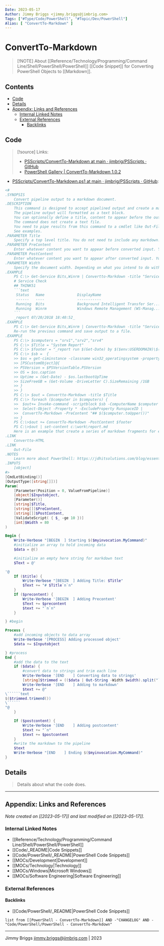 ```yaml
---
Date: 2023-05-17
Author: Jimmy Briggs <jimmy.briggs@jimbrig.com>
Tags: ["#Type/Code/PowerShell", "#Topic/Dev/PowerShell"]
Alias: [ "ConvertTo-Markdown" ]
---
```


# ConvertTo-Markdown

> [!NOTE] About
> [[Reference/Technology/Programming/Command Line/Shell/PowerShell/PowerShell]] [[Code Snippet]] for Converting PowerShell Objects to [[Markdown]].

## Contents

- [Code](#code)
- [Details](#details)
- [Appendix: Links and References](#appendix-links-and-references)
	- [Internal Linked Notes](#internal-linked-notes)
	- [External References](#external-references)
		- [Backlinks](#backlinks)


## Code

> [!source] Links:
> - [PSScripts/ConvertTo-Markdown at main · jimbrig/PSScripts · GitHub](https://github.com/jimbrig/PSScripts/tree/main/ConvertTo-Markdown)
> - [PowerShell Gallery | ConvertTo-Markdown 1.0.2](https://www.powershellgallery.com/packages/ConvertTo-Markdown/1.0.2)

- [PSScripts/ConvertTo-Markdown.ps1 at main · jimbrig/PSScripts · GitHub](https://github.com/jimbrig/PSScripts/blob/main/ConvertTo-Markdown/ConvertTo-Markdown.ps1):

```powershell
<#
.SYNOPSIS
    Convert pipeline output to a markdown document.
.DESCRIPTION
    This command is designed to accept pipelined output and create a markdown document. 
    The pipeline output will formatted as a text block. 
    You can optionally define a title, content to appear before the output and content to appear after the output.
    The command does not create a text file. 
    You need to pipe results from this command to a cmdlet like Out-File or Set-Content. 
    See examples.
.PARAMETER Title
    Specify a top level title. You do not need to include any markdown.
.PARAMETER PreContent
    Enter whatever content you want to appear before converted input. You can use whatever markdown you wish.
.PARAMETER PostContent
    Enter whatever content you want to appear after converted input. You can use whatever markdown you wish.
.PARAMETER Width
    Specify the document width. Depending on what you intend to do with the markdown from this command you may want to adjust this value.
.EXAMPLE
    PS C:\> Get-Service Bits,Winrm | Convertto-Markdown -title "Service Check" -precontent "## $($env:computername)" -postcontent "_report $(Get-Date)_" 
    # Service Check
    ## THINK51
    ```text
     Status   Name               DisplayName
     ------   ----               -----------
     Running  Bits               Background Intelligent Transfer Ser...
     Running  Winrm              Windows Remote Management (WS-Manag...
    ```
    _report 07/20/2018 18:40:52_
.EXAMPLE
    PS C:\> Get-Service Bits,Winrm | Convertto-Markdown -title "Service Check" -precontent "## $($env:computername)" -postcontent "_report $(Get-Date)_" | Out-File c:\work\svc.md
    Re-run the previous command and save output to a file.
.EXAMPLE
    PS C:\> $computers = "srv1","srv2","srv4"
    PS C:\> $Title = "System Report"
    PS C:\> $footer = "_report run $(Get-Date) by $($env:USERDOMAIN)\$($env:USERNAME)_"
    PS C:\> $sb =  {
    >> $os = get-ciminstance -classname win32_operatingsystem -property caption,lastbootUptime
    >> [PSCustomObject]@{
    >> PSVersion = $PSVersionTable.PSVersion
    >> OS = $os.caption
    >> Uptime = (Get-Date) - $os.lastbootUpTime
    >> SizeFreeGB = (Get-Volume -DriveLetter C).SizeRemaining /1GB
    >> }
    >> }
    PS C:\> $out = Convertto-Markdown -title $Title
    PS C:\> foreach ($computer in $computers) {
    >>  $out+= Invoke-command -scriptblock $sb -ComputerName $computer -HideComputerName |
    >>  Select-Object -Property * -ExcludeProperty RunspaceID |
    >>  ConvertTo-Markdown -PreContent "## $($computer.toUpper())"
    >> }
    PS C:\>$out += ConvertTo-Markdown -PostContent $footer
    PS C:\>$out | set-content c:\work\report.md
    Here is an example that create a series of markdown fragments for each computer and at the end creates a markdown document.
.LINK
    Convertto-HTML
.LINK
    Out-File
.NOTES
    Learn more about PowerShell: https://jdhitsolutions.com/blog/essential-powershell-resources/
.INPUTS
    [object]
#>
[CmdLetBinding()]
[OutputType([string[]])]
Param(
    [Parameter(Position = 0, ValueFromPipeline)]
    [object]$Inputobject,
    [Parameter()]
    [string]$Title,
    [string[]]$PreContent,
    [string[]]$PostContent,
    [ValidateScript( { $_ -ge 10 })]
    [int]$Width = 80
)

Begin {
    Write-Verbose "[BEGIN  ] Starting $($myinvocation.MyCommand)"
    #initialize an array to hold incoming data
    $data = @()

    #initialize an empty here string for markdown text
    $Text = @'

'@
    If ($title) {
        Write-Verbose "[BEGIN  ] Adding Title: $Title"
        $Text += "# $Title`n`n"
    }
    If ($precontent) {
        Write-Verbose '[BEGIN  ] Adding Precontent'
        $Text += $precontent
        $text += "`n`n"
    }

} #begin

Process {
    #add incoming objects to data array
    Write-Verbose '[PROCESS] Adding processed object'
    $data += $Inputobject

} #process
End {
    #add the data to the text
    if ($data) {
        #convert data to strings and trim each line
        Write-Verbose '[END    ] Converting data to strings'
        [string]$trimmed = (($data | Out-String -Width $width).split("`n")).ForEach( { "$($_.trimend())`n" })
        Write-Verbose '[END    ] Adding to markdown'
        $text += @"
\``````text
$($trimmed.trimend())
\``````
"@
    }

    If ($postcontent) {
        Write-Verbose '[END    ] Adding postcontent'
        $text += "`n"
        $text += $postcontent
    }
    #write the markdown to the pipeline
    $text
    Write-Verbose "[END    ] Ending $($myinvocation.MyCommand)"
}
```

## Details

> Details about what the code does.


***

## Appendix: Links and References

*Note created on [[2023-05-17]] and last modified on [[2023-05-17]].*

### Internal Linked Notes

- [[Reference/Technology/Programming/Command Line/Shell/PowerShell/PowerShell]]
- [[Code/_README|Code Snippets]]
- [[Code/PowerShell/_README|PowerShell Code Snippets]]
- [[MOCs/Development|Development]]
- [[MOCs/Technology|Technology]]
- [[MOCs/Windows|Microsoft Windows]]
- [[MOCs/Software Engineering|Software Engineering]]

### External References

#### Backlinks

- [[Code/PowerShell/_README|PowerShell Code Snippets]]

```dataview
list from [[PowerShell - ConvertTo-Markdown]] AND -"CHANGELOG" AND -"Code/PowerShell/PowerShell - ConvertTo-Markdown"
```


***

Jimmy Briggs <jimmy.briggs@jimbrig.com> | 2023

